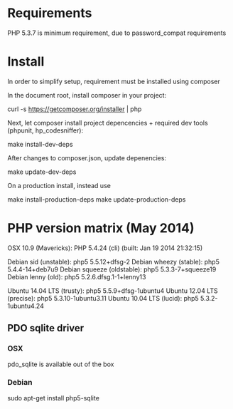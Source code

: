 # Requirements

PHP 5.3.7 is minimum requirement, due to password_compat requirements




# Install

In order to simplify setup, requirement must be installed using composer

In the document root, install composer in your project:

  curl -s https://getcomposer.org/installer | php

Next, let composer install project depencencies + required dev tools (phpunit, hp_codesniffer):

  make install-dev-deps

After changes to composer.json, update depenencies:

  make update-dev-deps

On a production install, instead use

  make install-production-deps
  make update-production-deps






# PHP version matrix (May 2014)

OSX 10.9 (Mavericks):         PHP 5.4.24 (cli) (built: Jan 19 2014 21:32:15)

Debian sid (unstable):        php5 5.5.12+dfsg-2
Debian wheezy (stable):       php5 5.4.4-14+deb7u9
Debian squeeze (oldstable):   php5 5.3.3-7+squeeze19
Debian lenny (old):           php5 5.2.6.dfsg.1-1+lenny13

Ubuntu 14.04 LTS (trusty):    php5 5.5.9+dfsg-1ubuntu4
Ubuntu 12.04 LTS (precise):   php5 5.3.10-1ubuntu3.11
Ubuntu 10.04 LTS (lucid):     php5 5.3.2-1ubuntu4.24





## PDO sqlite driver

### OSX

pdo_sqlite is available out of the box

### Debian

  sudo apt-get install php5-sqlite





